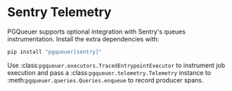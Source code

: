 # Sentry Telemetry

PGQueuer supports optional integration with Sentry's queues instrumentation. Install the extra dependencies with:

```bash
pip install "pgqueuer[sentry]"
```

Use :class:`pgqueuer.executors.TracedEntrypointExecutor` to instrument job execution and pass a :class:`pgqueuer.telemetry.Telemetry` instance to :meth:`pgqueuer.queries.Queries.enqueue` to record producer spans.

